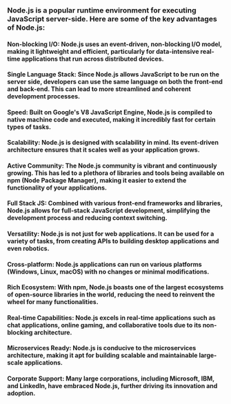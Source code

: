 ### Node.js is a popular runtime environment for executing JavaScript server-side. Here are some of the key advantages of Node.js:

#### Non-blocking I/O: Node.js uses an event-driven, non-blocking I/O model, making it lightweight and efficient, particularly for data-intensive real-time applications that run across distributed devices.

#### Single Language Stack: Since Node.js allows JavaScript to be run on the server side, developers can use the same language on both the front-end and back-end. This can lead to more streamlined and coherent development processes.

#### Speed: Built on Google's V8 JavaScript Engine, Node.js is compiled to native machine code and executed, making it incredibly fast for certain types of tasks.

#### Scalability: Node.js is designed with scalability in mind. Its event-driven architecture ensures that it scales well as your application grows.

#### Active Community: The Node.js community is vibrant and continuously growing. This has led to a plethora of libraries and tools being available on npm (Node Package Manager), making it easier to extend the functionality of your applications.

#### Full Stack JS: Combined with various front-end frameworks and libraries, Node.js allows for full-stack JavaScript development, simplifying the development process and reducing context switching.

#### Versatility: Node.js is not just for web applications. It can be used for a variety of tasks, from creating APIs to building desktop applications and even robotics.

#### Cross-platform: Node.js applications can run on various platforms (Windows, Linux, macOS) with no changes or minimal modifications.

#### Rich Ecosystem: With npm, Node.js boasts one of the largest ecosystems of open-source libraries in the world, reducing the need to reinvent the wheel for many functionalities.

#### Real-time Capabilities: Node.js excels in real-time applications such as chat applications, online gaming, and collaborative tools due to its non-blocking architecture.

#### Microservices Ready: Node.js is conducive to the microservices architecture, making it apt for building scalable and maintainable large-scale applications.

#### Corporate Support: Many large corporations, including Microsoft, IBM, and LinkedIn, have embraced Node.js, further driving its innovation and adoption.
